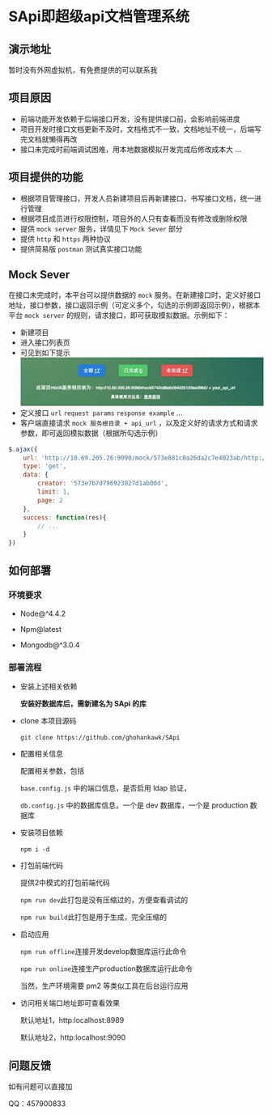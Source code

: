 SApi即超级api文档管理系统
============================

## 演示地址

暂时没有外网虚拟机，有免费提供的可以联系我

## 项目原因

* 前端功能开发依赖于后端接口开发，没有提供接口前，会影响前端进度
* 项目开发时接口文档更新不及时，文档格式不一致，文档地址不统一，后端写完文档就懒得再改
* 接口未完成时前端调试困难，用本地数据模拟开发完成后修改成本大
...

## 项目提供的功能

* 根据项目管理接口，开发人员新建项目后再新建接口，书写接口文档，统一进行管理
* 根据项目成员进行权限控制，项目外的人只有查看而没有修改或删除权限
* 提供 `mock server` 服务，详情见下 `Mock Sever` 部分
* 提供 `http` 和 `https` 两种协议
* 提供简易版 `postman` 测试真实接口功能

## Mock Sever

在接口未完成时，本平台可以提供数据的 `mock` 服务。在新建接口时，定义好接口地址，接口参数，接口返回示例（可定义多个，勾选的示例即返回示例），根据本平台 `mock server` 的规则，请求接口，即可获取模拟数据。示例如下：

* 新建项目
* 进入接口列表页
* 可见到如下提示
![](./static/src/img/doc1.png)
* 定义接口 `url` `request params` `response example` ...
* 客户端直接请求 `mock 服务根目录 + api_url` ，以及定义好的请求方式和请求参数，即可返回模拟数据（根据所勾选示例）

```js
$.ajax({
	url: 'http://10.69.205.26:9090/mock/573e881c0a26da2c7e4023ab/http://10.69.205.26:9090/api/projects'
	type: 'get',
	data: {
		creator: '573e7b7d796923827d1ab00d',
		limit: 1,
		page: 2
	},
	success: function(res){
		// ...
	}
})
```

## 如何部署


### 环境要求

* Node@^4.4.2

* Npm@latest

* Mongodb@^3.0.4

### 部署流程

* 安装上述相关依赖

	**安装好数据库后，需新建名为 SApi 的库**

* clone 本项目源码

	`git clone https://github.com/ghohankawk/SApi`

* 配置相关信息

	配置相关参数，包括 
	
	`base.config.js` 中的端口信息，是否启用 ldap 验证，
	
	`db.config.js` 中的数据库信息，一个是 dev 数据库，一个是 production 数据库

* 安装项目依赖

	`npm i -d`

* 打包前端代码

    提供2中模式的打包前端代码

	`npm run dev`此打包是没有压缩过的，方便查看调试的

	`npm run build`此打包是用于生成，完全压缩的

* 启动应用

	`npm run offline`连接开发develop数据库运行此命令

	`npm run online`连接生产production数据库运行此命令

	当然，生产环境需要 pm2 等类似工具在后台运行应用

* 访问相关端口地址即可查看效果

   默认地址1，http:localhost:8989
   
   默认地址2，http:localhost:9090
   
## 问题反馈

如有问题可以直接加

QQ：457900833
   
   

